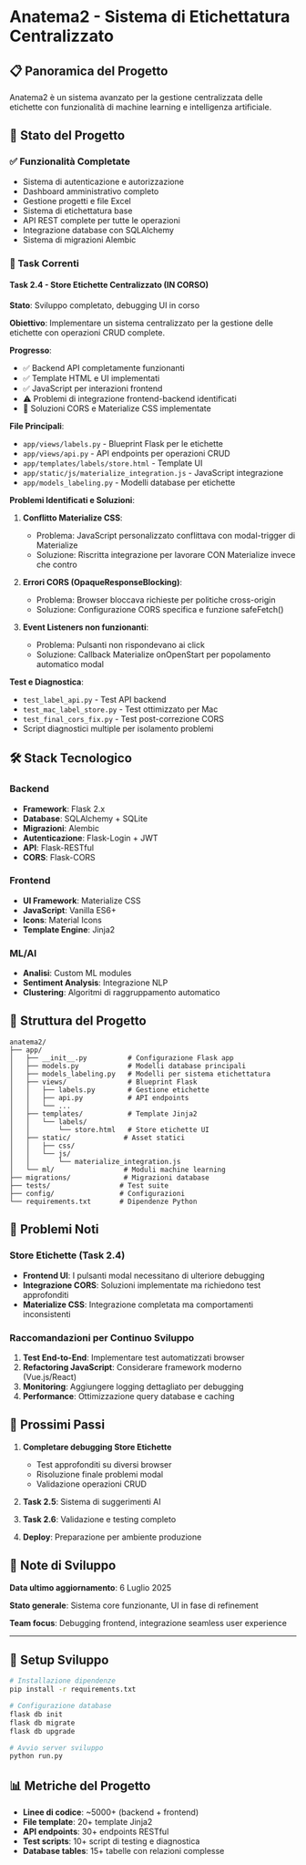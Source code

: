 # Anatema2 - Sistema di Etichettatura Centralizzato

## 📋 Panoramica del Progetto

Anatema2 è un sistema avanzato per la gestione centralizzata delle etichette con funzionalità di machine learning e intelligenza artificiale.

## 🚀 Stato del Progetto

### ✅ Funzionalità Completate
- Sistema di autenticazione e autorizzazione
- Dashboard amministrativo completo
- Gestione progetti e file Excel
- Sistema di etichettatura base
- API REST complete per tutte le operazioni
- Integrazione database con SQLAlchemy
- Sistema di migrazioni Alembic

### 🔧 Task Correnti

#### Task 2.4 - Store Etichette Centralizzato (IN CORSO)
**Stato**: Sviluppo completato, debugging UI in corso

**Obiettivo**: Implementare un sistema centralizzato per la gestione delle etichette con operazioni CRUD complete.

**Progresso**:
- ✅ Backend API completamente funzionanti
- ✅ Template HTML e UI implementati
- ✅ JavaScript per interazioni frontend
- ⚠️ Problemi di integrazione frontend-backend identificati
- 🔧 Soluzioni CORS e Materialize CSS implementate

**File Principali**:
- `app/views/labels.py` - Blueprint Flask per le etichette
- `app/views/api.py` - API endpoints per operazioni CRUD
- `app/templates/labels/store.html` - Template UI
- `app/static/js/materialize_integration.js` - JavaScript integrazione
- `app/models_labeling.py` - Modelli database per etichette

**Problemi Identificati e Soluzioni**:

1. **Conflitto Materialize CSS**:
   - Problema: JavaScript personalizzato conflittava con modal-trigger di Materialize
   - Soluzione: Riscritta integrazione per lavorare CON Materialize invece che contro

2. **Errori CORS (OpaqueResponseBlocking)**:
   - Problema: Browser bloccava richieste per politiche cross-origin
   - Soluzione: Configurazione CORS specifica e funzione safeFetch()

3. **Event Listeners non funzionanti**:
   - Problema: Pulsanti non rispondevano ai click
   - Soluzione: Callback Materialize onOpenStart per popolamento automatico modal

**Test e Diagnostica**:
- `test_label_api.py` - Test API backend
- `test_mac_label_store.py` - Test ottimizzato per Mac
- `test_final_cors_fix.py` - Test post-correzione CORS
- Script diagnostici multiple per isolamento problemi

## 🛠️ Stack Tecnologico

### Backend
- **Framework**: Flask 2.x
- **Database**: SQLAlchemy + SQLite
- **Migrazioni**: Alembic
- **Autenticazione**: Flask-Login + JWT
- **API**: Flask-RESTful
- **CORS**: Flask-CORS

### Frontend
- **UI Framework**: Materialize CSS
- **JavaScript**: Vanilla ES6+
- **Icons**: Material Icons
- **Template Engine**: Jinja2

### ML/AI
- **Analisi**: Custom ML modules
- **Sentiment Analysis**: Integrazione NLP
- **Clustering**: Algoritmi di raggruppamento automatico

## 📁 Struttura del Progetto

```
anatema2/
├── app/
│   ├── __init__.py          # Configurazione Flask app
│   ├── models.py            # Modelli database principali
│   ├── models_labeling.py   # Modelli per sistema etichettatura
│   ├── views/               # Blueprint Flask
│   │   ├── labels.py        # Gestione etichette
│   │   ├── api.py           # API endpoints
│   │   └── ...
│   ├── templates/           # Template Jinja2
│   │   └── labels/
│   │       └── store.html   # Store etichette UI
│   ├── static/             # Asset statici
│   │   ├── css/
│   │   └── js/
│   │       └── materialize_integration.js
│   └── ml/                 # Moduli machine learning
├── migrations/             # Migrazioni database
├── tests/                 # Test suite
├── config/                # Configurazioni
└── requirements.txt       # Dipendenze Python
```

## 🚧 Problemi Noti

### Store Etichette (Task 2.4)
- **Frontend UI**: I pulsanti modal necessitano di ulteriore debugging
- **Integrazione CORS**: Soluzioni implementate ma richiedono test approfonditi
- **Materialize CSS**: Integrazione completata ma comportamenti inconsistenti

### Raccomandazioni per Continuo Sviluppo
1. **Test End-to-End**: Implementare test automatizzati browser
2. **Refactoring JavaScript**: Considerare framework moderno (Vue.js/React)
3. **Monitoring**: Aggiungere logging dettagliato per debugging
4. **Performance**: Ottimizzazione query database e caching

## 🎯 Prossimi Passi

1. **Completare debugging Store Etichette**
   - Test approfonditi su diversi browser
   - Risoluzione finale problemi modal
   - Validazione operazioni CRUD

2. **Task 2.5**: Sistema di suggerimenti AI
3. **Task 2.6**: Validazione e testing completo
4. **Deploy**: Preparazione per ambiente produzione

## 📝 Note di Sviluppo

**Data ultimo aggiornamento**: 6 Luglio 2025

**Stato generale**: Sistema core funzionante, UI in fase di refinement

**Team focus**: Debugging frontend, integrazione seamless user experience

---

## 🔧 Setup Sviluppo

```bash
# Installazione dipendenze
pip install -r requirements.txt

# Configurazione database
flask db init
flask db migrate
flask db upgrade

# Avvio server sviluppo
python run.py
```

## 📊 Metriche del Progetto

- **Linee di codice**: ~5000+ (backend + frontend)
- **File template**: 20+ template Jinja2
- **API endpoints**: 30+ endpoints RESTful
- **Test scripts**: 10+ script di testing e diagnostica
- **Database tables**: 15+ tabelle con relazioni complesse
